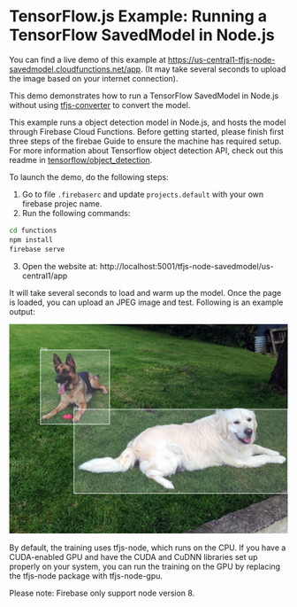 # TensorFlow.js Example: Running a TensorFlow SavedModel in Node.js

You can find a live demo of this example at https://us-central1-tfjs-node-savedmodel.cloudfunctions.net/app. (It may take several seconds to upload the image based on your internet connection).

This demo demonstrates how to run a TensorFlow SavedModel in Node.js without using [tfjs-converter](https://github.com/tensorflow/tfjs/tree/master/tfjs-converter) to convert the model.

This example runs a object detection model in Node.js, and hosts the model through Firebase Cloud Functions. Before getting started, please finish first three steps of the firebae Guide to ensure the machine has required setup. For more information about Tensorflow object detection API, check out this readme in [tensorflow/object_detection](https://github.com/tensorflow/models/blob/master/research/object_detection/README.md).


To launch the demo, do the following steps:

1. Go to file `.firebaserc` and update `projects.default` with your own firebase projec name.
2. Run the following commands:

```sh
cd functions
npm install
firebase serve
```
3. Open the website at: http://localhost:5001/tfjs-node-savedmodel/us-central1/app

It will take several seconds to load and warm up the model. Once the page is loaded, you can upload an JPEG image and test. Following is an example output:

![example output](test_result.png)

By default, the training uses tfjs-node, which runs on the CPU.
If you have a CUDA-enabled GPU and have the CUDA and CuDNN libraries
set up properly on your system, you can run the training on the GPU
by replacing the tfjs-node package with tfjs-node-gpu.

Please note: Firebase only support node version 8.
